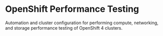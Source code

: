 # OpenShift Performance Testing
Automation and cluster configuration for performing compute, networking, and storage performance testing of OpenShift 4 clusters.
